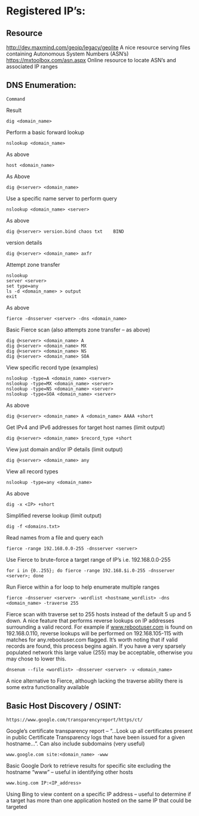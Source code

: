 # Registered IP’s:
## Resource
http://dev.maxmind.com/geoip/legacy/geolite 	A nice resource serving files containing Autonomous System Numbers (ASN’s)
https://mxtoolbox.com/asn.aspx 	Online resource to locate ASN’s and associated IP ranges



## DNS Enumeration:
```
Command
```
Result
```
dig <domain_name>
```
Perform a basic forward lookup
```
nslookup <domain_name> 	
```
As above
```
host <domain_name> 	
```
As Above
```
dig @<server> <domain_name> 	
```
Use a specific name server to perform query
```
nslookup <domain_name> <server> 	
```
As above
```
dig @<server> version.bind chaos txt 	BIND
```
version details
```
dig @<server> <domain_name> axfr 	
```
Attempt zone transfer
```
nslookup
server <server>
set type=any
ls -d <domain_name> > output
exit 	
```
As above
```
fierce -dnsserver <server> -dns <domain_name> 	
```
Basic Fierce scan (also attempts zone transfer – as above)
```
dig @<server> <domain_name> A
dig @<server> <domain_name> MX
dig @<server> <domain_name> NS
dig @<server> <domain_name> SOA 	
```
View specific record type  (examples)
```
nslookup -type=A <domain_name> <server>
nslookup -type=MX <domain_name> <server>
nslookup -type=NS <domain_name> <server>
nslookup -type=SOA <domain_name> <server> 	
```
As above
```
dig @<server> <domain_name> A <domain_name> AAAA +short 	
```
Get IPv4 and IPv6 addresses for target host names (limit output)
```
dig @<server> <domain_name> $record_type +short 	
```
View just domain and/or IP details (limit output)
```
dig @<server> <domain_name> any 	
```
View all record types
```
nslookup -type=any <domain_name> 	
```
As above
```
dig -x <IP> +short 	
```
Simplified reverse lookup (limit output)
```
dig -f <domains.txt> 	
```
Read names from a file and query each
```
fierce -range 192.168.0.0-255 -dnsserver <server> 	
```
Use Fierce to brute-force a target range of IP’s i.e. 192.168.0.0-255
```
for i in {0..255}; do fierce -range 192.168.$i.0-255 -dnsserver <server>; done 	
```
Run Fierce within a for loop to help enumerate multiple ranges
```
fierce -dnsserver <server> -wordlist <hostname_wordlist> -dns <domain_name> -traverse 255 	
```
Fierce scan with traverse set to 255 hosts instead of the default 5 up and 5 down. A nice feature that performs reverse lookups on IP addresses surrounding a valid record. For example if www.rebootuser.com is found on 192.168.0.110, reverse lookups will be performed on 192.168.105-115 with matches for any.rebootuser.com flagged. It’s worth noting that if valid records are found, this process begins again.
If you have a very sparsely populated network this large value (255) may be acceptable, otherwise you may chose to lower this.
```
dnsenum --file <wordlist> -dnsserver <server> -v <domain_name> 	
```
A nice alternative to Fierce, although lacking the traverse ability there is some extra functionality available

## Basic Host Discovery / OSINT:

```
https://www.google.com/transparencyreport/https/ct/ 	
```
Google’s certificate transparency report – “…Look up all certificates present in public Certificate Transparency logs that have been issued for a given hostname…”. Can also include subdomains (very useful)
```
www.google.com site:<domain_name> -www 	
```
Basic Google Dork to retrieve results for specific site excluding the hostname “www” – useful in identifying other hosts
```
www.bing.com IP:<IP_address> 	
```
Using Bing to view content on a specific IP address – useful to determine if a target has more than one application hosted on the same IP that could be targeted
